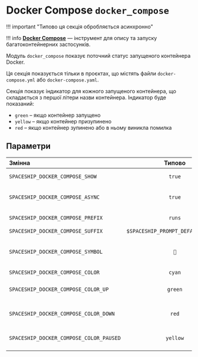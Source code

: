 # Docker Compose `docker_compose`

!!! important "Типово ця секція обробляється асинхронно"

!!! info
    [**Docker Compose**](https://docs.docker.com/compose/) — інструмент для опису та запуску багатоконтейнерних застосунків.

Модуль `docker_compose` показує поточний статус запущеного контейнера Docker.

Ця секція показується тільки в проєктах, що містять файли `docker-compose.yml` або `docker-compose.yaml`.

Секція показує індикатор для кожного запущеного контейнера, що складається з першої літери назви контейнера. Індикатор буде показаний:

* `green` – якщо контейнер запущено
* `yellow` – якщо контейнер призупинено
* `red` – якщо контейнер зупинено або в ньому виникла помилка

## Параметри

| Змінна                                  |               Типово               | Опис                                     |
|:--------------------------------------- |:----------------------------------:| ---------------------------------------- |
| `SPACESHIP_DOCKER_COMPOSE_SHOW`         |               `true`               | Показати секцію                          |
| `SPACESHIP_DOCKER_COMPOSE_ASYNC`        |               `true`               | Обробляти секцію асинхронно              |
| `SPACESHIP_DOCKER_COMPOSE_PREFIX`       |               `runs`               | Section's prefix                         |
| `SPACESHIP_DOCKER_COMPOSE_SUFFIX`       | `$SPACESHIP_PROMPT_DEFAULT_SUFFIX` | Суфікс секції                            |
| `SPACESHIP_DOCKER_COMPOSE_SYMBOL`       |                `🐙`                 | Символ, що показується на початку секції |
| `SPACESHIP_DOCKER_COMPOSE_COLOR`        |               `cyan`               | Колір секції                             |
| `SPACESHIP_DOCKER_COMPOSE_COLOR_UP`     |              `green`               | Колір для запущених контейнерів          |
| `SPACESHIP_DOCKER_COMPOSE_COLOR_DOWN`   |               `red`                | Колір для зупинених контейнерів          |
| `SPACESHIP_DOCKER_COMPOSE_COLOR_PAUSED` |              `yellow`              | Колір для призупинених контейнерів       |
